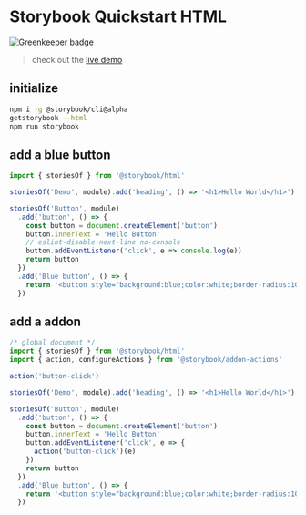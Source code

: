 # Storybook Quickstart HTML

[![Greenkeeper badge](https://badges.greenkeeper.io/SimonSiefke/storybook-html-quickstart.svg)](https://greenkeeper.io/)

> check out the [live demo](https://infallible-swirles-cc2ec6.netlify.com/?selectedKind=Demo&selectedStory=heading&full=0&addons=1&stories=1&panelRight=0)

## initialize

```bash
npm i -g @storybook/cli@alpha
getstorybook --html
npm run storybook
```

## add a blue button

```js
import { storiesOf } from '@storybook/html'

storiesOf('Demo', module).add('heading', () => '<h1>Hello World</h1>')

storiesOf('Button', module)
  .add('button', () => {
    const button = document.createElement('button')
    button.innerText = 'Hello Button'
    // eslint-disable-next-line no-console
    button.addEventListener('click', e => console.log(e))
    return button
  })
  .add('Blue button', () => {
    return '<button style="background:blue;color:white;border-radius:10px;padding:1rem">i\'m blue</button>'
  })
```

## add a addon

```js
/* global document */
import { storiesOf } from '@storybook/html'
import { action, configureActions } from '@storybook/addon-actions'

action('button-click')

storiesOf('Demo', module).add('heading', () => '<h1>Hello World</h1>')

storiesOf('Button', module)
  .add('button', () => {
    const button = document.createElement('button')
    button.innerText = 'Hello Button'
    button.addEventListener('click', e => {
      action('button-click')(e)
    })
    return button
  })
  .add('Blue button', () => {
    return '<button style="background:blue;color:white;border-radius:10px;padding:1rem">i\'m blue</button>'
  })
```
